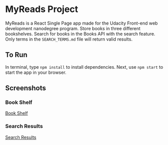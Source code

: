 # MyReads Project #
MyReads is a React Single Page app made for the Udacity Front-end web development nanodegree program. Store books in three different bookshelves. Search for books in the Books API with the search feature. Only terms in the ```SEARCH_TERMS.md``` file will return valid results. 

## To Run ##
In terminal, type ```npm install``` to install dependencies. 
Next, use ```npm start``` to start the app in your browser. 

## Screenshots ## 
### Book Shelf ###
[Book Shelf](images/bookshelf.png)
### Search Results ###
[Search Results](images/search.png)
